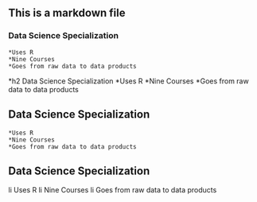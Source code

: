 ## This is a markdown file
###  Data Science Specialization
	*Uses R
	*Nine Courses
	*Goes from raw data to data products
*h2 Data Science Specialization
*Uses R
*Nine Courses
*Goes from raw data to data products
## Data Science Specialization
	*Uses R
	*Nine Courses
	*Goes from raw data to data products
## Data Science Specialization
li Uses R
li Nine Courses
li Goes from raw data to data products
